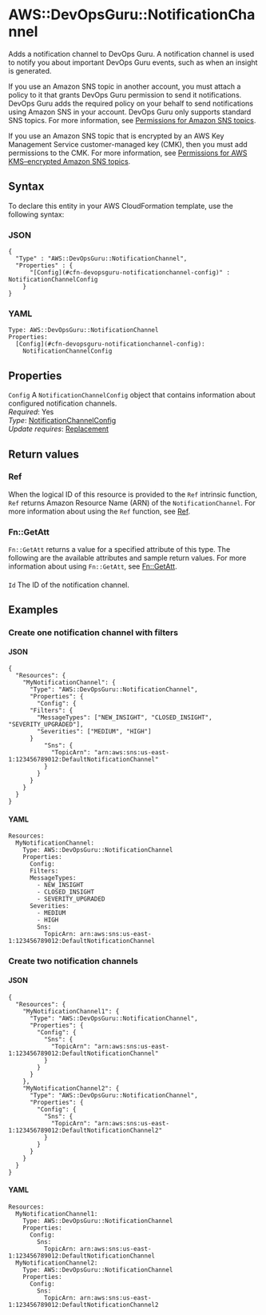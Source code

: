# AWS::DevOpsGuru::NotificationChannel<a name="aws-resource-devopsguru-notificationchannel"></a>

 Adds a notification channel to DevOps Guru\. A notification channel is used to notify you about important DevOps Guru events, such as when an insight is generated\. 

If you use an Amazon SNS topic in another account, you must attach a policy to it that grants DevOps Guru permission to send it notifications\. DevOps Guru adds the required policy on your behalf to send notifications using Amazon SNS in your account\. DevOps Guru only supports standard SNS topics\. For more information, see [Permissions for Amazon SNS topics](https://docs.aws.amazon.com/devops-guru/latest/userguide/sns-required-permissions.html)\.

If you use an Amazon SNS topic that is encrypted by an AWS Key Management Service customer\-managed key \(CMK\), then you must add permissions to the CMK\. For more information, see [Permissions for AWS KMS–encrypted Amazon SNS topics](https://docs.aws.amazon.com/devops-guru/latest/userguide/sns-kms-permissions.html)\.

## Syntax<a name="aws-resource-devopsguru-notificationchannel-syntax"></a>

To declare this entity in your AWS CloudFormation template, use the following syntax:

### JSON<a name="aws-resource-devopsguru-notificationchannel-syntax.json"></a>

```
{
  "Type" : "AWS::DevOpsGuru::NotificationChannel",
  "Properties" : {
      "[Config](#cfn-devopsguru-notificationchannel-config)" : NotificationChannelConfig
    }
}
```

### YAML<a name="aws-resource-devopsguru-notificationchannel-syntax.yaml"></a>

```
Type: AWS::DevOpsGuru::NotificationChannel
Properties: 
  [Config](#cfn-devopsguru-notificationchannel-config): 
    NotificationChannelConfig
```

## Properties<a name="aws-resource-devopsguru-notificationchannel-properties"></a>

`Config`  <a name="cfn-devopsguru-notificationchannel-config"></a>
 A `NotificationChannelConfig` object that contains information about configured notification channels\.   
*Required*: Yes  
*Type*: [NotificationChannelConfig](aws-properties-devopsguru-notificationchannel-notificationchannelconfig.md)  
*Update requires*: [Replacement](https://docs.aws.amazon.com/AWSCloudFormation/latest/UserGuide/using-cfn-updating-stacks-update-behaviors.html#update-replacement)

## Return values<a name="aws-resource-devopsguru-notificationchannel-return-values"></a>

### Ref<a name="aws-resource-devopsguru-notificationchannel-return-values-ref"></a>

When the logical ID of this resource is provided to the `Ref` intrinsic function, `Ref` returns Amazon Resource Name \(ARN\) of the `NotificationChannel`\. For more information about using the `Ref` function, see [Ref](https://docs.aws.amazon.com/AWSCloudFormation/latest/UserGuide/intrinsic-function-reference-ref.html)\. 

### Fn::GetAtt<a name="aws-resource-devopsguru-notificationchannel-return-values-fn--getatt"></a>

`Fn::GetAtt` returns a value for a specified attribute of this type\. The following are the available attributes and sample return values\. For more information about using `Fn::GetAtt`, see [Fn::GetAtt](https://docs.aws.amazon.com/AWSCloudFormation/latest/UserGuide/intrinsic-function-reference-getatt.html)\. 

#### <a name="aws-resource-devopsguru-notificationchannel-return-values-fn--getatt-fn--getatt"></a>

`Id`  <a name="Id-fn::getatt"></a>
The ID of the notification channel\. 

## Examples<a name="aws-resource-devopsguru-notificationchannel--examples"></a>

### Create one notification channel with filters<a name="aws-resource-devopsguru-notificationchannel--examples--Create_one_notification_channel_with_filters"></a>

#### JSON<a name="aws-resource-devopsguru-notificationchannel--examples--Create_one_notification_channel_with_filters--json"></a>

```
{
  "Resources": {
    "MyNotificationChannel": {
      "Type": "AWS::DevOpsGuru::NotificationChannel",
      "Properties": {
        "Config": {
	  "Filters": {
	    "MessageTypes": ["NEW_INSIGHT", "CLOSED_INSIGHT", "SEVERITY_UPGRADED"],
	    "Severities": ["MEDIUM", "HIGH"]
	  }
          "Sns": {
            "TopicArn": "arn:aws:sns:us-east-1:123456789012:DefaultNotificationChannel"
          }
        }
      }
    }
  }
}
```

#### YAML<a name="aws-resource-devopsguru-notificationchannel--examples--Create_one_notification_channel_with_filters--yaml"></a>

```
Resources:
  MyNotificationChannel:
    Type: AWS::DevOpsGuru::NotificationChannel
    Properties:
      Config:
      Filters:
	  MessageTypes:
	    - NEW_INSIGHT
	    - CLOSED_INSIGHT
	    - SEVERITY_UPGRADED
	  Severities:
	    - MEDIUM
	    - HIGH
        Sns:
          TopicArn: arn:aws:sns:us-east-1:123456789012:DefaultNotificationChannel
```

### Create two notification channels<a name="aws-resource-devopsguru-notificationchannel--examples--Create_two_notification_channels"></a>

#### JSON<a name="aws-resource-devopsguru-notificationchannel--examples--Create_two_notification_channels--json"></a>

```
{
  "Resources": {
    "MyNotificationChannel1": {
      "Type": "AWS::DevOpsGuru::NotificationChannel",
      "Properties": {
        "Config": {
          "Sns": {
            "TopicArn": "arn:aws:sns:us-east-1:123456789012:DefaultNotificationChannel"
          }
        }
      }
    },
    "MyNotificationChannel2": {
      "Type": "AWS::DevOpsGuru::NotificationChannel",
      "Properties": {
        "Config": {
          "Sns": {
            "TopicArn": "arn:aws:sns:us-east-1:123456789012:DefaultNotificationChannel2"
          }
        }
      }
    }
  }
}
```

#### YAML<a name="aws-resource-devopsguru-notificationchannel--examples--Create_two_notification_channels--yaml"></a>

```
Resources:
  MyNotificationChannel1:
    Type: AWS::DevOpsGuru::NotificationChannel
    Properties:
      Config:
        Sns:
          TopicArn: arn:aws:sns:us-east-1:123456789012:DefaultNotificationChannel
  MyNotificationChannel2:
    Type: AWS::DevOpsGuru::NotificationChannel
    Properties:
      Config:
        Sns:
          TopicArn: arn:aws:sns:us-east-1:123456789012:DefaultNotificationChannel2
```